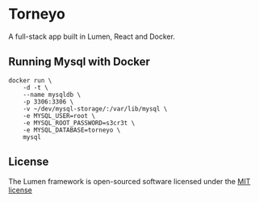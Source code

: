 # Torneyo



A full-stack app built in Lumen, React and Docker.

## Running Mysql with Docker
```
docker run \
    -d -t \
    --name mysqldb \
    -p 3306:3306 \
    -v ~/dev/mysql-storage/:/var/lib/mysql \
    -e MYSQL_USER=root \
    -e MYSQL_ROOT_PASSWORD=s3cr3t \
    -e MYSQL_DATABASE=torneyo \
    mysql
```
## License

The Lumen framework is open-sourced software licensed under the [MIT license](http://opensource.org/licenses/MIT)
